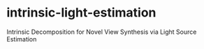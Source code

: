 # intrinsic-light-estimation
Intrinsic Decomposition for Novel View Synthesis via Light Source Estimation
